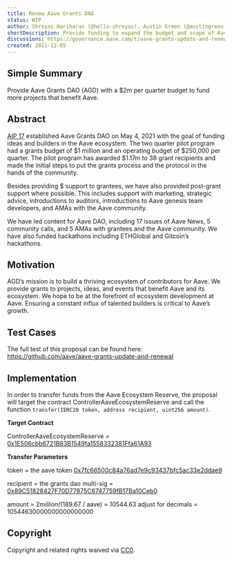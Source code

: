 ```yaml
---
title: Renew Aave Grants DAO
status: WIP
author: Shreyas Hariharan (@hello-shreyas), Austin Green (@austingreen)
shortDescription: Provide funding to expand the budget and scope of Aave Grants DAO
discussions: https://governance.aave.com/t/aave-grants-update-and-renewal/6371
created: 2021-12-05
---
```


## Simple Summary

Provide Aave Grants DAO (AGD) with a $2m per quarter budget to fund more projects that benefit Aave.

## Abstract

[AIP 17](https://app.aave.com/governance/13-QmURZNW6PT4z3e4DZqxHMAW1bWRFvxZjtyQZqhnhgdLB6R) established Aave Grants DAO on May 4, 2021 with the goal of funding ideas and builders in the Aave ecosystem. The two quarter pilot program had a grants budget of $1 million and an operating budget of $250,000 per quarter. The pilot program has awarded $1.17m to 38 grant recipients and made the initial steps to put the grants process and the protocol in the hands of the community.

Besides providing $ support to grantees, we have also provided post-grant support where possible. This includes support with marketing, strategic advice, introductions to auditors, introductions to Aave genesis team developers, and AMAs with the Aave community.

We have led content for Aave DAO, including 17 issues of Aave News, 5 community calls, and 5 AMAs with grantees and the Aave community. We have also funded hackathons including ETHGlobal and Gitcoin’s hackathons.

## Motivation

AGD’s mission is to build a thriving ecosystem of contributors for Aave. We provide grants to projects, ideas, and events that benefit Aave and its ecosystem. We hope to be at the forefront of ecosystem development at Aave. Ensuring a constant influx of talented builders is critical to Aave’s growth.

## Test Cases

The full test of this proposal can be found here: https://github.com/aave/aave-grants-update-and-renewal

## Implementation

In order to transfer funds from the Aave Ecosystem Reserve, the proposal will target the contract ControllerAaveEcosystemReserve and call the function `transfer(IERC20 token, address recipient, uint256 amount)`.

**Target Contract**

ControllerAaveEcosystemReserve = [0x1E506cbb6721B83B1549fa1558332381Ffa61A93](
https://etherscan.io/address/0x1e506cbb6721b83b1549fa1558332381ffa61a93)

**Transfer Parameters**

token = the aave token [0x7fc66500c84a76ad7e9c93437bfc5ac33e2ddae9](
https://etherscan.io/address/0x7fc66500c84a76ad7e9c93437bfc5ac33e2ddae9)

recipient = the grants dao multi-sig = [0x89C51828427F70D77875C6747759fB17Ba10Ceb0](
https://etherscan.io/address/0x89C51828427F70D77875C6747759fB17Ba10Ceb0)

amount = $2 million / ($189.67 / aave) = 10544.63 adjust for decimals = 10544630000000000000000

## Copyright

Copyright and related rights waived via [CC0](https://creativecommons.org/publicdomain/zero/1.0/).